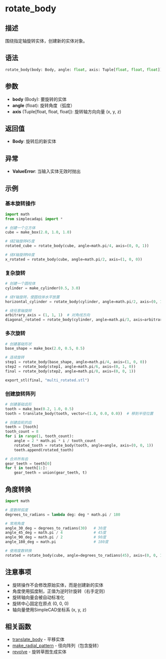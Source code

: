 # rotate_body

## 描述
围绕指定轴旋转实体，创建新的实体对象。

## 语法
```python
rotate_body(body: Body, angle: float, axis: Tuple[float, float, float]) -> Body
```

## 参数
- **body** (Body): 要旋转的实体
- **angle** (float): 旋转角度（弧度）
- **axis** (Tuple[float, float, float]): 旋转轴方向向量 (x, y, z)

## 返回值
- **Body**: 旋转后的新实体

## 异常
- **ValueError**: 当输入实体无效时抛出

## 示例

### 基本旋转操作
```python
import math
from simplecadapi import *

# 创建一个立方体
cube = make_box(2.0, 1.0, 1.0)

# 绕Z轴旋转45度
rotated_cube = rotate_body(cube, angle=math.pi/4, axis=(0, 0, 1))

# 绕X轴旋转90度
x_rotated = rotate_body(cube, angle=math.pi/2, axis=(1, 0, 0))
```

### 复杂旋转
```python
# 创建一个圆柱体
cylinder = make_cylinder(0.5, 3.0)

# 绕Y轴旋转，使圆柱体水平放置
horizontal_cylinder = rotate_body(cylinder, angle=math.pi/2, axis=(0, 1, 0))

# 绕任意轴旋转
arbitrary_axis = (1, 1, 1)  # 对角线方向
diagonal_rotated = rotate_body(cylinder, angle=math.pi/3, axis=arbitrary_axis)
```

### 多次旋转
```python
# 创建基础形状
base_shape = make_box(2.0, 0.5, 0.5)

# 连续旋转
step1 = rotate_body(base_shape, angle=math.pi/4, axis=(1, 0, 0))
step2 = rotate_body(step1, angle=math.pi/6, axis=(0, 1, 0))
final = rotate_body(step2, angle=math.pi/8, axis=(0, 0, 1))

export_stl(final, "multi_rotated.stl")
```

### 创建旋转阵列
```python
# 创建基础齿形
tooth = make_box(0.2, 1.0, 0.5)
tooth = translate_body(tooth, vector=(1.0, 0.0, 0.0))  # 移到半径位置

# 创建齿轮的齿
teeth = [tooth]
tooth_count = 8
for i in range(1, tooth_count):
    angle = 2 * math.pi * i / tooth_count
    rotated_tooth = rotate_body(tooth, angle=angle, axis=(0, 0, 1))
    teeth.append(rotated_tooth)

# 合并所有齿
gear_teeth = teeth[0]
for t in teeth[1:]:
    gear_teeth = union(gear_teeth, t)
```

## 角度转换
```python
import math

# 度数转弧度
degrees_to_radians = lambda deg: deg * math.pi / 180

# 常用角度
angle_30_deg = degrees_to_radians(30)   # 30度
angle_45_deg = math.pi / 4              # 45度
angle_90_deg = math.pi / 2              # 90度
angle_180_deg = math.pi                 # 180度

# 使用度数转换
rotated = rotate_body(cube, angle=degrees_to_radians(45), axis=(0, 0, 1))
```

## 注意事项
- 旋转操作不会修改原始实体，而是创建新的实体
- 角度使用弧度制，正值为逆时针旋转（右手定则）
- 旋转轴向量会被自动标准化
- 旋转中心固定在原点 (0, 0, 0)
- 轴向量使用SimpleCAD坐标系 (x, y, z)

## 相关函数
- [translate_body](translate_body.md) - 平移实体
- [make_radial_pattern](make_radial_pattern.md) - 径向阵列（包含旋转）
- [revolve](revolve.md) - 旋转草图生成实体
